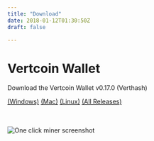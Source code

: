 ```yaml
---
title: "Download"
date: 2018-01-12T01:30:50Z
draft: false

---
```



<!-- # Desktop Wallet -->










# Vertcoin Wallet

Download the Vertcoin Wallet v0.17.0 (Verthash)
<p>
  <a href="https://github.com/vertcoin-project/vertcoin-core/releases/download/0.17.0/vertcoin-qt-v0.17.0-win64.zip">(Windows)</a> 
  <a href="https://github.com/vertcoin-project/vertcoin-core/releases/download/0.17.0/vertcoin-qt-v0.17.0-macos.dmg">(Mac)</a> 
  <a href="https://github.com/vertcoin-project/vertcoin-core/releases/download/0.17.0/vertcoin-qt-v0.17.0-linux-amd64.zip">(Linux)</a> 
  <a href="https://github.com/vertcoin-project/vertcoin-core/releases">(All Releases)</a>
</p>
<br>
<br>

<div class="flex flex-wrap align-center justify-center downloadPicture">
      <div class="w-full sm:w-1/2 md:w-1/3 px-4 mb-12">
        <img src="/images/core.png" alt="One click miner screenshot">
      </div>
      <span style="opacity: 0.4;"></span>
      
</div>








